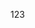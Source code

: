 <!--
 * @Author: ZhXZhao
 * @Date: 2022-03-07 11:25:49
 * @LastEditors: ZhXZhao
 * @LastEditTime: 2022-03-07 11:25:49
 * @Description:
-->

123
